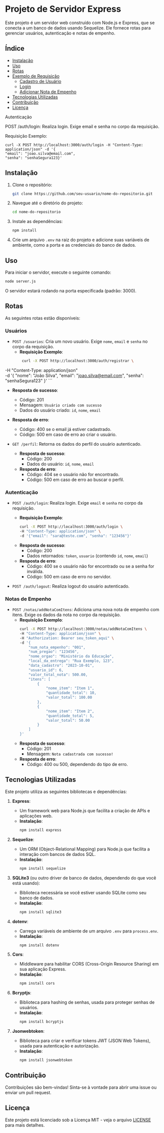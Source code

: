 # Projeto de Servidor Express

Este projeto é um servidor web construído com Node.js e Express, que se conecta a um banco de dados usando Sequelize. Ele fornece rotas para gerenciar usuários, autenticação e notas de empenho.

## Índice

- [Instalação](#instalação)
- [Uso](#uso)
- [Rotas](#rotas)
- [Exemplo de Requisição](#exemplo-de-requisição)
  - [Cadastro de Usuário](#cadastro-de-usuário)
  - [Login](#login)
  - [Adicionar Nota de Empenho](#adicionar-nota-de-empenho)
- [Tecnologias Utilizadas](#tecnologias-utilizadas)
- [Contribuição](#contribuição)
- [Licença](#licença)             

Autenticação

POST /auth/login: Realiza login. Exige email e senha no corpo da requisição.

 Requisição Exemplo:

    curl -X POST http://localhost:3000/auth/login -H "Content-Type: application/json" -d '{
    "email": "joao.silva@email.com",
    "senha": "senhaSegura123}'

## Instalação

1. Clone o repositório:
   ```bash
   git clone https://github.com/seu-usuario/nome-do-repositorio.git
   ```
2. Navegue até o diretório do projeto:
   ```bash
   cd nome-do-repositorio
   ```
3. Instale as dependências:
   ```bash
   npm install
   ```
4. Crie um arquivo `.env` na raiz do projeto e adicione suas variáveis de ambiente, como a porta e as credenciais do banco de dados.

## Uso

Para iniciar o servidor, execute o seguinte comando:

```bash
node server.js
```

O servidor estará rodando na porta especificada (padrão: 3000).

## Rotas

As seguintes rotas estão disponíveis:

### Usuários
- `POST /usuarios`: Cria um novo usuário. Exige `nome`, `email` e `senha` no corpo da requisição.
  - **Requisição Exemplo**:
    ```bash
     curl -X POST http://localhost:3000/auth/registrar \
-H "Content-Type: application/json" \
-d '{
    "nome": "João Silva",
    "email": "joao.silva@email.com",
    "senha": "senhaSegura123"
}'
    ```
  - **Resposta de sucesso**: 
    - Código: 201
    - Mensagem: `Usuário criado com sucesso`
    - Dados do usuário criado: `id`, `nome`, `email`
  - **Resposta de erro**: 
    - Código: 400 se o email já estiver cadastrado.
    - Código: 500 em caso de erro ao criar o usuário.

- `GET /perfil`: Retorna os dados do perfil do usuário autenticado.
  - **Resposta de sucesso**: 
    - Código: 200
    - Dados do usuário: `id`, `nome`, `email`
  - **Resposta de erro**: 
    - Código: 404 se o usuário não for encontrado.
    - Código: 500 em caso de erro ao buscar o perfil.

### Autenticação
- `POST /auth/login`: Realiza login. Exige `email` e `senha` no corpo da requisição.
  - **Requisição Exemplo**:
    ```bash
    curl -X POST http://localhost:3000/auth/login \
    -H "Content-Type: application/json" \
    -d '{"email": "sara@teste.com", "senha": "123456"}'
    ```
  - **Resposta de sucesso**: 
    - Código: 200
    - Dados retornados: `token`, `usuario` (contendo `id`, `nome`, `email`)
  - **Resposta de erro**: 
    - Código: 400 se o usuário não for encontrado ou se a senha for inválida.
    - Código: 500 em caso de erro no servidor.

- `POST /auth/logout`: Realiza logout do usuário autenticado.

### Notas de Empenho
- `POST /notas/addNotaComItens`: Adiciona uma nova nota de empenho com itens. Exige os dados da nota no corpo da requisição.
  - **Requisição Exemplo**:
    ```bash
    curl -X POST http://localhost:3000/notas/addNotaComItens \
    -H "Content-Type: application/json" \
    -H "Authorization: Bearer seu_token_aqui" \
    -d '{
        "num_nota_empenho": "001",
        "num_pregao": "123456",
        "nome_orgao": "Ministério da Educação",
        "local_da_entrega": "Rua Exemplo, 123",
        "data_cadastro": "2023-10-01",
        "usuario_id": 6,
        "valor_total_nota": 500.00,
        "itens": [
            {
                "nome_item": "Item 1",
                "quantidade_total": 10,
                "valor_total": 100.00
            },
            {
                "nome_item": "Item 2",
                "quantidade_total": 5,
                "valor_total": 50.00
            }
        ]
    }'
    ```
  - **Resposta de sucesso**: 
    - Código: 201
    - Mensagem: `Nota cadastrada com sucesso!`
  - **Resposta de erro**: 
    - Código: 400 ou 500, dependendo do tipo de erro.

## Tecnologias Utilizadas

Este projeto utiliza as seguintes bibliotecas e dependências:

1. **Express**: 
   - Um framework web para Node.js que facilita a criação de APIs e aplicações web.
   - **Instalação**: 
     ```bash
     npm install express
     ```

2. **Sequelize**: 
   - Um ORM (Object-Relational Mapping) para Node.js que facilita a interação com bancos de dados SQL.
   - **Instalação**: 
     ```bash
     npm install sequelize
     ```

3. **SQLite3** (ou outro driver de banco de dados, dependendo do que você está usando):
   - Biblioteca necessária se você estiver usando SQLite como seu banco de dados.
   - **Instalação**: 
     ```bash
     npm install sqlite3
     ```

4. **dotenv**: 
   - Carrega variáveis de ambiente de um arquivo `.env` para `process.env`.
   - **Instalação**: 
     ```bash
     npm install dotenv
     ```

5. **Cors**: 
   - Middleware para habilitar CORS (Cross-Origin Resource Sharing) em sua aplicação Express.
   - **Instalação**: 
     ```bash
     npm install cors
     ```

6. **Bcryptjs**: 
   - Biblioteca para hashing de senhas, usada para proteger senhas de usuários.
   - **Instalação**: 
     ```bash
     npm install bcryptjs
     ```

7. **Jsonwebtoken**: 
   - Biblioteca para criar e verificar tokens JWT (JSON Web Tokens), usada para autenticação e autorização.
   - **Instalação**: 
     ```bash
     npm install jsonwebtoken
     ```

## Contribuição

Contribuições são bem-vindas! Sinta-se à vontade para abrir uma issue ou enviar um pull request.

## Licença

Este projeto está licenciado sob a Licença MIT - veja o arquivo [LICENSE](LICENSE) para mais detalhes.
